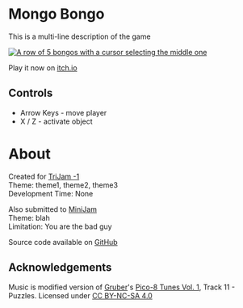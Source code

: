 # Mongo Bongo
This is a multi-line
description of the game


[![A row of 5 bongos with a cursor selecting the middle one]()](https://caterpillargames.itch.io/mongo-bongo)

Play it now on [itch.io](https://caterpillargames.itch.io/mongo-bongo)


## Controls
* Arrow Keys - move player
* X / Z - activate object




# About
Created for [TriJam -1](https://itch.io/jam/trijam--1/entries)  
Theme: theme1, theme2, theme3  
Development Time: None  

Also submitted to [MiniJam]()  
Theme: blah  
Limitation: You are the bad guy  


Source code available on [GitHub](https://github.com/CaterpillarGames/pico8-games/tree/master/carts/mongo-bongo)


## Acknowledgements
Music is modified version of [Gruber](https://www.lexaloffle.com/bbs/?uid=11292)'s [Pico-8 Tunes Vol. 1](https://www.lexaloffle.com/bbs/?tid=29008), Track 11 - Puzzles.
Licensed under [CC BY-NC-SA 4.0](https://creativecommons.org/licenses/by-nc-sa/4.0/)



